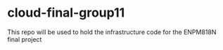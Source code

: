 # cloud-final-group11
This repo will be used to hold the infrastructure code for the ENPM818N final project
